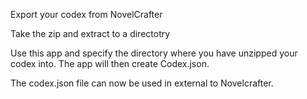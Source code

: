 Export your codex from NovelCrafter

Take the zip and extract to a directotry

Use this app and specify the directory where you have unzipped your codex into. The app will then create Codex.json.

The codex.json file can now be used in external to Novelcrafter.
